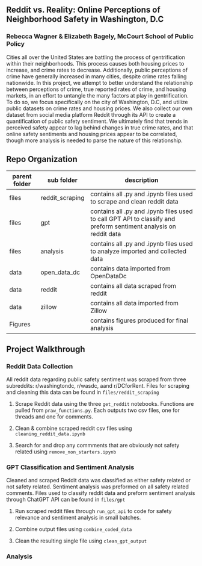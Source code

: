 ## Reddit vs. Reality: Online Perceptions of Neighborhood Safety in Washington, D.C
### Rebecca Wagner & Elizabeth Bagely, McCourt School of Public Policy 

Cities all over the United States are battling the process of gentrification within their neighborhoods. This process causes both
housing prices to increase, and crime rates to decrease. Additionally, public perceptions of crime have generally increased in
many cities, despite crime rates falling nationwide. In this project, we attempt to better understand the relationship between
perceptions of crime, true reported rates of crime, and housing markets, in an effort to untangle the many factors at play in
gentrification. To do so, we focus specifically on the city of Washington, D.C, and utilize public datasets on crime rates and
housing prices. We also collect our own dataset from social media platform Reddit through its API to create a quantification of
public safety sentiment. We ultimately find that trends in perceived safety appear to lag behind changes in true crime rates, and
that online safety sentiments and housing prices appear to be correlated, though more analysis is needed to parse the nature
of this relationship.

## Repo Organization

| parent folder | sub folder | description |
|---------------|------------|-------------|
| files | reddit_scraping | contains all .py and .ipynb files used to scrape and clean reddit data |
| files | gpt | contains all .py and .ipynb files used to call GPT API to classify and preform sentiment analysis on reddit data |
| files | analysis | contains all .py and .ipynb files used to analyze imported and collected data |
| data | open_data_dc | contains data imported from OpenDataDc |
| data | reddit | contains all data scraped from reddit |
| data | zillow | contains all data imported from Zillow |
| Figures | | contains figures produced for final analysis |

## Project Walkthrough 

### Reddit Data Collection 

All reddit data regarding public safety sentiment was scraped from three subreddits: r/washingtondc, r/wasdc, aand r/DCforRent. Files for scraping and cleaning this data can be found in `files/reddit_scraping`

1. Scrape Reddit data using the three `get_reddit` notebooks. Functions are pulled from `praw_functions.py`. Each outputs two csv files, one for threads and one for comments. 

2. Clean & combine scraped reddit csv files using `cleaning_reddit_data.ipynb`

3. Search for and drop any commments that are obviously not safety related using `remove_non_starters.ipynb`

### GPT Classification and Sentiment Analysis

Cleaned and scraped Reddit data was classified as either safety related or not safety related. Sentiment analysis was preformed on all safety related comments. Files used to classify reddit data and preform sentiment analysis through ChatGPT API can be found in `files/gpt`

1. Run scraped reddit files through `run_gpt_api` to code for safety relevance and sentiment analysis in small batches. 

2. Combine output files using `combine_coded_data`

3. Clean the resulting single file using `clean_gpt_output`

### Analysis 


